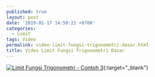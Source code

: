 ```yaml
---
published: true
layout: post
date: '2019-01-17 14:50:21 +0700'
categories:
  - Limit
tags: Video
permalink: video-limit-fungsi-trigonometri-dasar.html
title: Video Limit Fungsi Trigonometri Dasar
---
```

[![Limit Fungsi Trigonometri - Contoh 3](https://img.youtube.com/vi/N-PdDanqMtw/0.jpg)](https://www.youtube.com/watch?v=N-PdDanqMtw){:target="_blank"}
